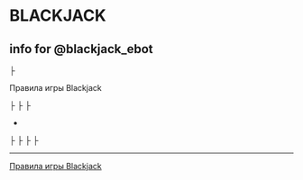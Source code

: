 # BLACKJACK
info for @blackjack_ebot
-----------------------
<p><a name="#RU"></a></p>
├ <p><a name="#blacjack_rules">Правила игры Blackjack</a></p>
├
├
├

-

<p><a name="#ENG"></a></p>
├
├
├
├

---------------





<p><a href="blacjack_rules">Правила игры Blackjack</a></p>
